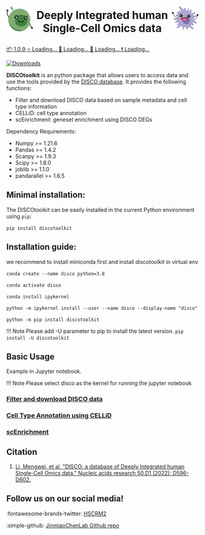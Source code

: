 <!--
 * @Descripttion: 
 * @version: 1.0.7
 * @Author: Mengwei Li
 * @Date: 2023-04-16 21:20:42
 * @LastEditors: Mengwei Li
 * @LastEditTime: 2023-04-16 21:22:03
-->

<img style="vertical-align: middle; width: 70px; display:inline; float: left; margin-right: 0.5em; margin-top: 2em;" src = "assets/images/t_cell.93a106b5.svg"></img>
<img style="vertical-align: middle; width: 70px; display:inline; float: right; margin-top: 2em; margin-left:0.6em" src = "assets/images/monocyte.846676d9.svg"></img>
<b><center><h1 style="vertical-align: middle; display:inline;" class="h1.md-title">  
Deeply Integrated human Single-Cell Omics data
</h1></center></b>

<script>
    // Fetch the stars count using GitHub API
    fetch('https://api.github.com/repos/JinmiaoChenLab/DISCOtoolkit_py')
    .then(response => response.json())
    .then(data => {
      const starsCount = data.stargazers_count;
      const starsCountElement = document.getElementById('stars-count');
      starsCountElement.textContent = starsCount;
    })
    .catch(error => {
      console.error('Error fetching stars count:', error);
    });

    // Fetch the forks count using GitHub API
    fetch('https://api.github.com/repos/JinmiaoChenLab/DISCOtoolkit_py')
    .then(response => response.json())
    .then(data => {
      const forksCount = data.forks_count;
      const forksCountElement = document.getElementById('forks-count');
      forksCountElement.textContent = forksCount;
    })
    .catch(error => {
      console.error('Error fetching forks count:', error);
    });
    
    // Fetch the watchers count using GitHub API
    fetch('https://api.github.com/repos/JinmiaoChenLab/DISCOtoolkit_py')
    .then(response => response.json())
    .then(data => {
      const watchersCount = data.subscribers_count;
      const watchersCountElement = document.getElementById('watchers-count');
      watchersCountElement.textContent = watchersCount;
    })
    .catch(error => {
      console.error('Error fetching watchers count:', error);
    });

    // Fetch the issues count using GitHub API
    fetch('https://api.github.com/repos/JinmiaoChenLab/DISCOtoolkit_py')
    .then(response => response.json())
    .then(data => {
      const issuesCount = data.open_issues_count;
      const issuesCountElement = document.getElementById('issues-count');
      issuesCountElement.textContent = issuesCount;
    })
    .catch(error => {
      console.error('Error fetching issues count:', error);
    });


</script>

<span class="badge-container">
<a href="https://github.com/JinmiaoChenLab/DISCOtoolkit_py" class="badge-link">
  <span class="badge-icon">📦</span>
  <span class="badge-count">1.0.9</span>
</a>
</span> <span class="badge-container">
  <a href="https://github.com/JinmiaoChenLab/DISCOtoolkit_py/stargazers" class="badge-link">
    <span class="badge-icon">⭐</span>
    <span class="badge-count" id="stars-count">Loading...</span>
  </a>
</span><span class="badge-container">
  <a href="https://github.com/JinmiaoChenLab/DISCOtoolkit_py/network" class="badge-link">
    <span class="badge-icon">🍴</span>
    <span class="badge-count" id="forks-count">Loading...</span>
  </a>
</span><span class="badge-container">
  <a href="https://github.com/JinmiaoChenLab/DISCOtoolkit_py/watchers" class="badge-link">
    <span class="badge-icon">👀</span>
    <span class="badge-count" id="watchers-count">Loading...</span>
  </a>
</span><span class="badge-container">
  <a href="https://github.com/JinmiaoChenLab/DISCOtoolkit_py/issues" class="badge-link">
    <span class="badge-icon">❗</span>
    <span class="badge-count" id="issues-count">Loading...</span>
  </a>
</span>

[![Downloads](https://static.pepy.tech/personalized-badge/discotoolkit?period=total&units=international_system&left_color=black&right_color=orange&left_text=Downloads)](https://pepy.tech/project/discotoolkit)

**DISCOtoolkit** is an python package that allows users to access data and use the tools provided by the [DISCO database](https://www.immunesinglecell.org/). It provides the following functions:

- Filter and download DISCO data based on sample metadata and cell type information
- CELLiD: cell type annotation
- scEnrichment: geneset enrichment using DISCO DEGs

Dependency Requirements:

- Numpy >= 1.21.6
- Pandas >= 1.4.2
- Scanpy >= 1.9.3
- Scipy >= 1.8.0
- joblib >= 1.1.0
- pandarallel >= 1.6.5

## Minimal installation:

The DISCOtoolkit can be easily installed in the current Python environment using `pip`:

```
pip install discotoolkit
```

## Installation guide:

we recommend to install miniconda first and install discotoolkit in virtual env

```
conda create --name disco python=3.8
```
```
conda activate disco
```
```
conda install ipykernel
```
```
python -m ipykernel install --user --name disco --display-name "disco"
```
``` 
python -m pip install discotoolkit
```

!!! Note
    Please add -U parameter to pip to install the latest version. `pip install -U discotoolkit`

## Basic Usage
Example in Jupyter notebook.

!!! Note
    Please select disco as the kernel for running the jupyter notebook

### [Filter and download DISCO data](download_data.ipynb)

### [Cell Type Annotation using CELLiD](CELLiD_celltype_annotation.ipynb)

### [scEnrichment](scEnrichment.ipynb)

## Citation
1. [Li, Mengwei, et al. "DISCO: a database of Deeply Integrated human Single-Cell Omics data." Nucleic acids research 50.D1 (2022): D596-D602.](https://academic.oup.com/nar/article/50/D1/D596/6430491)

## Follow us on our social media!
:fontawesome-brands-twitter:    [HSCRM2](https://twitter.com/HSCRM2)

:simple-github:     [JinmiaoChenLab Github repo](https://github.com/JinmiaoChenLab)